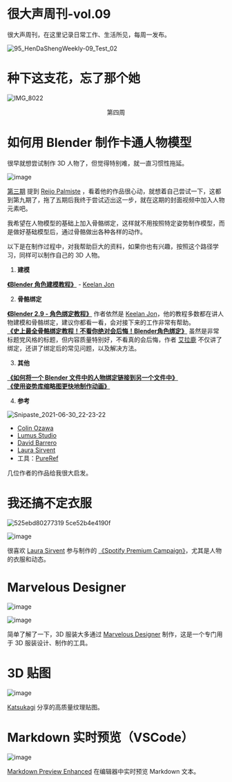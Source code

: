 # 很大声周刊-vol.09
很大声周刊，在这里记录日常工作、生活所见，每周一发布。

![95_HenDaShengWeekly-09_Test_02](https://user-images.githubusercontent.com/20842136/124410888-f0785300-dd7d-11eb-9ae3-1511b5fdc710.png)

# 种下这支花，忘了那个她
![IMG_8022](https://user-images.githubusercontent.com/20842136/124242849-c5a8b780-db4f-11eb-85fd-695479fc7754.jpeg)
<p align="center">第四周</p>

# 如何用 Blender 制作卡通人物模型
很早就想尝试制作 3D 人物了，但觉得特别难，就一直习惯性拖延。

![image](https://user-images.githubusercontent.com/20842136/119249381-af135600-bbca-11eb-8139-89e0f139d550.png)

[第三期](https://github.com/N1U/HenDaShengWeekly/blob/master/docs/vol.03.md) 提到 [Reijo Palmiste](https://dribbble.com/reijo) ，看着他的作品很心动，就想着自己尝试一下，这都到第九期了，拖了五期后我终于尝试迈出这一步，就在这期的封面视频中加入人物元素吧。

我希望在人物模型的基础上加入骨骼绑定，这样就不用按照特定姿势制作模型，而是做好基础模型后，通过骨骼做出各种各样的动作。

以下是在制作过程中，对我帮助巨大的资料，如果你也有兴趣，按照这个路径学习，同样可以制作自己的 3D 人物。

01. **建模**

**[《Blender 角色建模教程》](https://www.youtube.com/watch?v=OuDT9N3ka0A)** - [Keelan Jon](https://www.youtube.com/channel/UCsx6kQZt0y3Ie5ob_cwQ5cQ)


02. **骨骼绑定**

**[《Blender 2.9 - 角色绑定教程》](https://www.youtube.com/watch?v=1yHF1PcreIY)** 
作者依然是 [Keelan Jon](https://www.youtube.com/channel/UCsx6kQZt0y3Ie5ob_cwQ5cQ)，他的教程多数都在讲人物建模和骨骼绑定，建议你都看一看，会对接下来的工作非常有帮助。<br/>
**[《史上最全骨骼绑定教程！不看你绝对会后悔！Blender角色绑定》](https://www.bilibili.com/video/BV13z4y127h8?from=search&seid=17865850776861590055)**
虽然是非常标题党风格的标题，但内容质量特别好，不看真的会后悔，作者 [艾拉鹿](https://space.bilibili.com/1033661175) 不仅讲了绑定，还讲了绑定后的常见问题，以及解决方法。

03. **其他**

**[《如何将一个 Blender 文件中的人物绑定链接到另一个文件中》](https://www.youtube.com/watch?v=mcDEfZcr4IY&list=LL&index=3)** <br/>
**[《使用姿势库缩略图更快地制作动画》](https://www.youtube.com/watch?v=TgfVGhYb0h0&list=LL&index=4&t=90s)**

04. **参考**

![Snipaste_2021-06-30_22-23-22](https://user-images.githubusercontent.com/20842136/123977845-ed820900-d9f1-11eb-9c17-a1d3114658ce.png)

- [Colin Ozawa](https://www.behance.net/colinozawa)
- [Lumus Studio](https://www.behance.net/lumusstudio)
- [David Barrero](https://www.behance.net/davidbarrero)
- [Laura Sirvent](https://www.behance.net/laurasirvent)
- 工具：[PureRef](https://www.pureref.com/)

几位作者的作品给我很大启发。

# 我还搞不定衣服
![525ebd80277319 5ce52b4e4190f](https://user-images.githubusercontent.com/20842136/124244875-fc7fcd00-db51-11eb-91f9-b886cd67c115.jpg)

![image](https://user-images.githubusercontent.com/20842136/124244978-17524180-db52-11eb-8963-d9078855f626.png)

很喜欢 [Laura Sirvent](https://www.behance.net/laurasirvent) 参与制作的 [《Spotify Premium Campaign》](https://www.behance.net/gallery/80277319/Spotify-Premium-Campaign)，尤其是人物的衣服和动态。

# Marvelous Designer
![image](https://user-images.githubusercontent.com/20842136/124409488-fb7db400-dd7a-11eb-9857-f70633d2bf82.png)

![image](https://user-images.githubusercontent.com/20842136/124409696-5fa07800-dd7b-11eb-9a22-05ae3da6b397.png)

简单了解了一下，3D 服装大多通过 [Marvelous Designer](https://www.marvelousdesigner.com/) 制作，这是一个专门用于 3D 服装设计、制作的工具。

# 3D 贴图
![image](https://user-images.githubusercontent.com/20842136/123978986-e3acd580-d9f2-11eb-8123-345591ef46a7.png)

[Katsukagi](https://3dtextures.me/?continueFlag=e55583ffe9198f66eb1db2f897377752) 分享的高质量纹理贴图。

# Markdown 实时预览（VSCode）
![image](https://user-images.githubusercontent.com/20842136/124245264-69936280-db52-11eb-8a35-82b6e7835eff.png)

[Markdown Preview Enhanced](https://marketplace.visualstudio.com/items?itemName=shd101wyy.markdown-preview-enhanced) 在编辑器中实时预览 Markdown 文本。